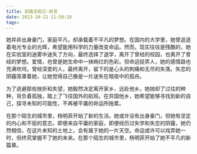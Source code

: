 ```yaml
---
title: 前路无知己-前言
date: 2023-10-21 11:50:18
tags:
---
```

她并非出身豪门，家庭平凡，却承载着不平凡的梦想。在国内的大学里，她曾追逐着电光专业的光辉，希望能用科学的力量改变命运。然而，现实往往是残酷的，她在实验室的迷雾中迷失了方向，最终选择了退学，离开了曾经的校园，也离开了曾经的梦想。爱情，也曾是她生命中一抹绚烂的色彩。但命运捉弄人，她的感情路也充满坎坷。曾经深爱的人，最终离开，留下的是心头的刺痛和无尽的失落。失恋的阴霾笼罩着她，让她觉得自己像是一片迷失在暗夜中的孤舟。

为了逃避那些挫折和失望，她毅然决定离开家乡，远赴他乡。她抛却了过往的种种，背负着孤独，踏上了飞往国外的航班。在异国他乡，她希望能够寻找到新的自己，探寻未知的可能性，不再被平庸的命运所拖累。

在那个陌生的城市里，杨明菲开始了新的生活。她或许没有出身豪门，但她有坚定的内心和不屈的意志。即便来自平庸的家庭，即便经历过失学和失恋的阴霾，她仍然相信，在这片未知的土地上，会有属于她的一片天空。命运或许可以戏弄她一时，但终究掌握不了她的未来。在那个陌生的城市里，杨明菲开始了她不平凡的新篇章。